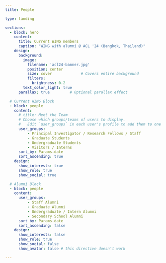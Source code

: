 ```yaml
---
title: People

type: landing

sections:
  - block: hero
    content:
      title: Current WING members
      caption: "WING with alumni @ ACL '24 (Bangkok, Thailand)"
    design:
      background:
        image: 
          filename: 'acl24-banner.jpg'
          position: center
          size: cover             # Covers entire background
          filters:
            brightness: 0.2
        text_color_light: true
      parallax: true         # Optional parallax effect

  # Current WING Block
  - block: people
    content:
      # title: Meet the Team
      # Choose which groups/teams of users to display.
      #   Edit `user_groups` in each user's profile to add them to one or more of these groups.
      user_groups:
          - Principal Investigator / Research Fellows / Staff
          - Graduate Students
          - Undergraduate Students
          - Visitors / Interns
      sort_by: Params.date
      sort_ascending: true
    design:
      show_interests: true
      show_role: true
      show_social: true

  # Alumni Block
  - block: people
    content:
      user_groups:
          - Staff Alumni
          - Graduate Alumni
          - Undergraduate / Intern Alumni
          - Secondary School Alumni
      sort_by: Params.date
      sort_ascending: false
    design:
      show_interests: false
      show_role: true
      show_social: false
      show_avatar: false # this directive doesn't work  

---
```

